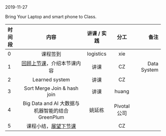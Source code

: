 2019-11-27

Bring Your Laptop and smart phone  to Class. 

|时间段     |  内容    | 讲课 / 实践     |  分工  |  备注       |
| :---      |   :----:    |   :----:    |    :----:    | ---: |
|   0       |  课程签到     |  logistics   |     xie     |        |
|   1       |  [回顾上节课](../WW11/WW11-Plan.md)，介绍本节课内容     |  讲课    |     CZ     |   Data System      |
|   2       |  Learned system  |    讲课        |  CZ          |  
|   3       |  Sort Merge Join & hash join       |    讲课       |   huang          |
|   4       |  Big Data and AI 大数据与机器智能的结合GreenPlum     |   姚延栋        |  Pivotal公司          |
|   5       |  课程小结，[展望下节课](../WW13/WW13-Plan.md)       |     |  CZ |   |


